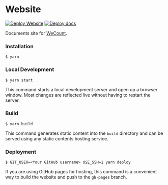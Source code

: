 # Website

[![Deploy Website](https://github.com/wecount-dev/wecount-docs/actions/workflows/ci-deploy.yml/badge.svg)](https://github.com/wecount-dev/wecount-docs/actions/workflows/ci-deploy.yml)
[![Deploy docs](https://github.com/wecount-dev/wecount-docs/actions/workflows/ci-build.yml/badge.svg)](https://github.com/wecount-dev/wecount-docs/actions/workflows/ci-build.yml)

Documents site for [WeCount](https://wecount.dev).

### Installation

```
$ yarn
```

### Local Development

```
$ yarn start
```

This command starts a local development server and open up a browser window. Most changes are reflected live without having to restart the server.

### Build

```
$ yarn build
```

This command generates static content into the `build` directory and can be served using any static contents hosting service.

### Deployment

```
$ GIT_USER=<Your GitHub username> USE_SSH=1 yarn deploy
```

If you are using GitHub pages for hosting, this command is a convenient way to build the website and push to the `gh-pages` branch.
